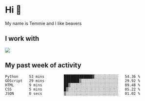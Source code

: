 <h1 align="left">Hi 👋</h1>

<p>My name is Temmie and I like beavers</p>

<h2 align="left">I work with</h2>

<div align=left>
  <img src="https://skillicons.dev/icons?i=py,godot,javascript,css,html,linux,git,blender,bash,vscode,&theme=dark">
</div>


<h2 align="left">My past week of activity</h2>

<!--START_SECTION:waka-->

```text
Python     53 mins         █████████████▓░░░░░░░░░░░   54.36 %
GDScript   29 mins         ███████▒░░░░░░░░░░░░░░░░░   29.92 %
HTML       9 mins          ██▒░░░░░░░░░░░░░░░░░░░░░░   09.48 %
CSS        5 mins          █▒░░░░░░░░░░░░░░░░░░░░░░░   05.22 %
JSON       0 secs          ▒░░░░░░░░░░░░░░░░░░░░░░░░   01.02 %
```

<!--END_SECTION:waka-->
